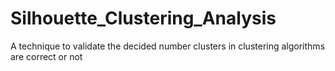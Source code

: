 # Silhouette_Clustering_Analysis
A technique to validate the decided number clusters in clustering algorithms are correct or not
